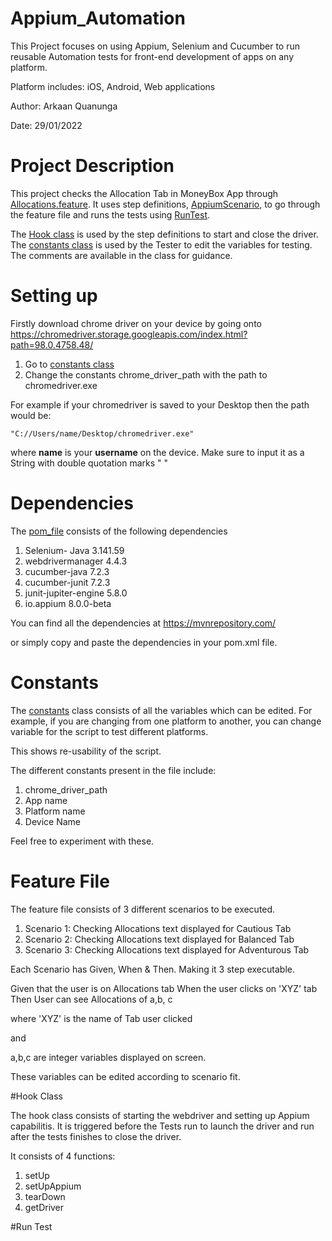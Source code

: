 # Appium_Automation

This Project focuses on using Appium, Selenium and Cucumber to run reusable Automation tests for front-end development of apps on any platform.

Platform includes: iOS, Android, Web applications

Author: Arkaan Quanunga

Date: 29/01/2022

# Project Description

This project checks the Allocation Tab in MoneyBox App through [Allocations.feature](src/test/java/Features/Allocations.feature).
It uses step definitions, [AppiumScenario](src/test/java/stepdefinitions/AppiumScenario.java), to go through the feature file and runs
the tests using [RunTest](src/test/java/runner/RunTest.java).

The [Hook class](src/test/java/Utilities/Hook.java) is used by the step definitions to start and close the driver.
The [constants class](src/test/java/Utilities/constants.java) is used by the Tester to edit the variables for testing. The comments are available in the class for guidance.

# Setting up

Firstly download chrome driver on your device by going onto https://chromedriver.storage.googleapis.com/index.html?path=98.0.4758.48/

1. Go to [constants class](src/test/java/Utilities/constants.java)
2. Change the constants chrome_driver_path with the path to chromedriver.exe

For example if your chromedriver is saved to your Desktop then the path would be:

`"C://Users/name/Desktop/chromedriver.exe"`

where **name** is your **username** on the device.
Make sure to input it as a String with double quotation marks " "


# Dependencies

The [pom_file](pom.xml) consists of the following dependencies

1. Selenium- Java 3.141.59
2. webdrivermanager 4.4.3
3. cucumber-java 7.2.3
4. cucumber-junit 7.2.3
5. junit-jupiter-engine 5.8.0
6. io.appium 8.0.0-beta

You can find all the dependencies at https://mvnrepository.com/

or simply copy and paste the dependencies in your pom.xml file.

# Constants 

The [constants](src/test/java/Utilities/constants.java) class consists of all the variables which can be edited.
For example, if you are changing from one platform to another, you can change variable for the script to test different platforms.

This shows re-usability of the script.

The different constants present in the file include:

1. chrome_driver_path
2. App name
3. Platform name
4. Device Name

Feel free to experiment with these.

# Feature File

The feature file consists of 3 different scenarios to be executed.

1. Scenario 1: Checking Allocations text displayed for Cautious Tab
2. Scenario 2: Checking Allocations text displayed for Balanced Tab
3. Scenario 3: Checking Allocations text displayed for Adventurous Tab

Each Scenario has Given, When & Then. Making it 3 step executable.

Given that the user is on Allocations tab
When the user clicks on 'XYZ' tab
Then User can see Allocations of a,b, c

where 'XYZ' is the name of Tab user clicked

and

a,b,c are integer variables displayed on screen. 

These variables can be edited according to scenario fit.

#Hook Class

The hook class consists of starting the webdriver and setting up Appium capabilitis.
It is triggered before the Tests run to launch the driver and run after the tests finishes to close the driver.

It consists of 4 functions:

1. setUp
2. setUpAppium
3. tearDown
4. getDriver

#Run Test







